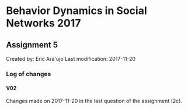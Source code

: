 # Behavior Dynamics in Social Networks 2017
## Assignment 5

Created by: Eric Ara\'ujo
Last modification: 2017-11-20

### Log of changes

#### V02
Changes made on 2017-11-20 in the last question of the assignment (2c).
